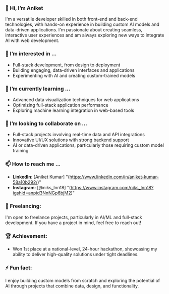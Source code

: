 ### 👋 Hi, I’m Aniket

I'm a versatile developer skilled in both front-end and back-end technologies, with hands-on experience in building custom AI models and data-driven applications. I'm passionate about creating seamless, interactive user experiences and am always exploring new ways to integrate AI with web development.

### 👀 I’m interested in ...
- Full-stack development, from design to deployment
- Building engaging, data-driven interfaces and applications
- Experimenting with AI and creating custom-trained models

### 🌱 I’m currently learning ...
- Advanced data visualization techniques for web applications
- Optimizing full-stack application performance
- Exploring machine learning integration in web-based tools

### 💞️ I’m looking to collaborate on ...
- Full-stack projects involving real-time data and API integrations
- Innovative UI/UX solutions with strong backend support
- AI or data-driven applications, particularly those requiring custom model training

### 📫 How to reach me ...
- **LinkedIn**: [Aniket Kumar] "(https://www.linkedin.com/in/aniket-kumar-58a10b292/)"
- **Instagram**: [@niks_lnn18] "(https://www.instagram.com/niks_lnn18?igshid=anpid3NnNGp6bjM2)"

### 💼 Freelancing:
I'm open to freelance projects, particularly in AI/ML and full-stack development. If you have a project in mind, feel free to reach out!

### 🏆 Achievement:
- Won 1st place at a national-level, 24-hour hackathon, showcasing my ability to deliver high-quality solutions under tight deadlines.

### ⚡ Fun fact:
I enjoy building custom models from scratch and exploring the potential of AI through projects that combine data, design, and functionality.
